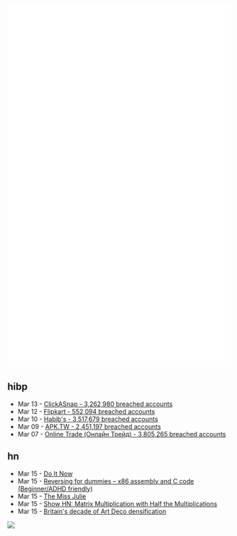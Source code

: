 ![Metrics](https://raw.githubusercontent.com/phixion/phixion/master/metrics.svg)

## hibp

<!--
for https://github.com/phixion/phixion/blob/main/.github/workflows/feeds.yml
-->
<!--START_SECTION:haveibeenpwnd-->
- Mar 13 - [ClickASnap - 3,262,980 breached accounts](https://haveibeenpwned.com/PwnedWebsites#ClickASnap)
- Mar 12 - [Flipkart - 552,094 breached accounts](https://haveibeenpwned.com/PwnedWebsites#Flipkart)
- Mar 10 - [Habib's - 3,517,679 breached accounts](https://haveibeenpwned.com/PwnedWebsites#Habibs)
- Mar 09 - [APK.TW - 2,451,197 breached accounts](https://haveibeenpwned.com/PwnedWebsites#APKTW)
- Mar 07 - [Online Trade (Онлайн Трейд) - 3,805,265 breached accounts](https://haveibeenpwned.com/PwnedWebsites#OnlineTrade)
<!--END_SECTION:haveibeenpwnd-->

## hn

<!--
for https://github.com/phixion/phixion/blob/main/.github/workflows/feeds.yml
-->
<!--START_SECTION:hn-->
- Mar 15 - [Do It Now](https://stevepavlina.com/blog/2005/11/do-it-now/)
- Mar 15 - [Reversing for dummies – x86 assembly and C code (Beginner/ADHD friendly)](https://0x44.cc/reversing/2021/07/21/reversing-x86-and-c-code-for-beginners.html)
- Mar 15 - [The Miss Julie](https://aeon.co/essays/the-woman-behind-strindbergs-miss-julie-and-her-male-alter-ego)
- Mar 15 - [Show HN: Matrix Multiplication with Half the Multiplications](https://github.com/trevorpogue/algebraic-nnhw)
- Mar 15 - [Britain's decade of Art Deco densification](https://www.worksinprogress.news/p/britains-interwar-apartment-boom)
<!--END_SECTION:hn-->

<!--
for https://yhype.me
-->
![](https://hit.yhype.me/github/profile?user_id=13013670)
